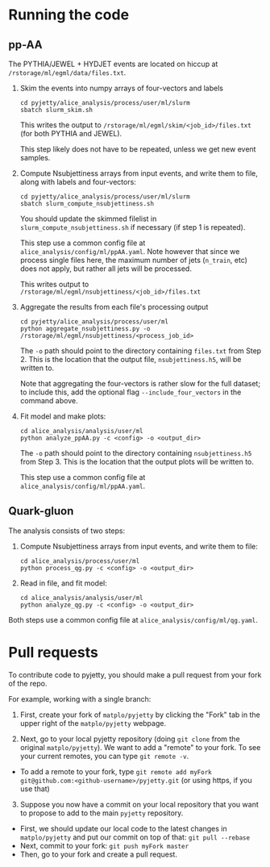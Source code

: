 # Running the code

## pp-AA

The PYTHIA/JEWEL + HYDJET events are located on hiccup at `/rstorage/ml/egml/data/files.txt`.

1. Skim the events into numpy arrays of four-vectors and labels
   ```
   cd pyjetty/alice_analysis/process/user/ml/slurm
   sbatch slurm_skim.sh
   ```
   This writes the output to `/rstorage/ml/egml/skim/<job_id>/files.txt` (for both PYTHIA and JEWEL).
   
   This step likely does not have to be repeated, unless we get new event samples.

2. Compute Nsubjettiness arrays from input events, and write them to file, along with labels and four-vectors: 
   ```
   cd pyjetty/alice_analysis/process/user/ml/slurm
   sbatch slurm_compute_nsubjettiness.sh
   ```
   You should update the skimmed filelist in `slurm_compute_nsubjettiness.sh` if necessary (if step 1 is repeated).
   
   This step use a common config file at `alice_analysis/config/ml/ppAA.yaml`. Note however that since we process single files here, the maximum number of jets (`n_train`, etc) does not apply, but rather all jets will be processed.
   
   This writes output to `/rstorage/ml/egml/nsubjettiness/<job_id>/files.txt`

3. Aggregate the results from each file's processing output
   ```
   cd pyjetty/alice_analysis/process/user/ml
   python aggregate_nsubjettiness.py -o /rstorage/ml/egml/nsubjettiness/<process_job_id>
   ```
   The `-o` path should point to the directory containing `files.txt` from Step 2. This is the location that the output file, `nsubjettiness.h5`, will be written to. 
   
   Note that aggregating the four-vectors is rather slow for the full dataset; to include this, add the optional flag `--include_four_vectors` in the command above. 
   
4. Fit model and make plots:
   ```
   cd alice_analysis/analysis/user/ml
   python analyze_ppAA.py -c <config> -o <output_dir>
   ```
   The `-o` path should point to the directory containing `nsubjettiness.h5` from Step 3. This is the location that the output plots will be written to. 
   
   This step use a common config file at `alice_analysis/config/ml/ppAA.yaml`.

## Quark-gluon

The analysis consists of two steps:
1. Compute Nsubjettiness arrays from input events, and write them to file: 
   ```
   cd alice_analysis/process/user/ml
   python process_qg.py -c <config> -o <output_dir>
   ```
2. Read in file, and fit model:
   ```
   cd alice_analysis/analysis/user/ml
   python analyze_qg.py -c <config> -o <output_dir>
   ```

Both steps use a common config file at `alice_analysis/config/ml/qg.yaml`.

# Pull requests

To contribute code to pyjetty, you should make a pull request from your fork of the repo.

For example, working with a single branch:

1. First, create your fork of `matplo/pyjetty` by clicking the "Fork" tab in the upper right of the `matplo/pyjetty` webpage.

2. Next, go to your local pyjetty repository (doing `git clone` from the original `matplo/pyjetty`). We want to add a "remote" to your fork. To see your current remotes, you can type `git remote -v`. 

- To add a remote to your fork, type `git remote add myFork git@github.com:<github-username>/pyjetty.git` (or using https, if you use that)

3. Suppose you now have a commit on your local repository that you want to propose to add to the main `pyjetty` repository.

- First, we should update our local code to the latest changes in `matplo/pyjetty` and put our commit on top of that: `git pull --rebase`
- Next, commit to your fork: `git push myFork master`
- Then, go to your fork and create a pull request.
